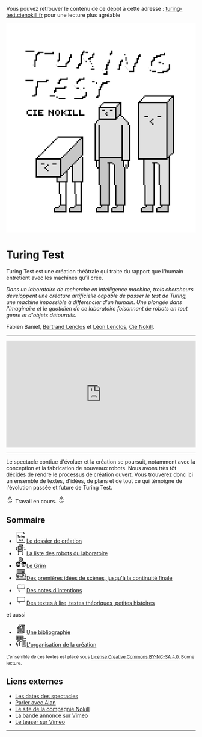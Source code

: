 <p class="github-pages-ignore">Vous pouvez retrouver le contenu de ce dépôt à cette adresse : <a href="http://turing-test.cienokill.fr">turing-test.cienokill.fr</a> pour une lecture plus agréable</p>

<img id="visu" alt="le visuel de l'affiche" src="/sources/affiche/visu.png">

Turing Test
===========

Turing Test est une création théâtrale qui traite du rapport que l'humain entretient avec les machines qu’il crée.

*Dans un laboratoire de recherche en intelligence machine, trois chercheurs developpent une créature artificielle capable de passer le test de Turing, une machine impossible à differencier d'un humain. Une plongée dans l'imaginaire et le quotidien de ce laboratoire foisonnant de robots en tout genre et d'objets détournés.*

Fabien Banief, [Bertrand Lenclos](http://bertrandlenclos.com/) et [Léon Lenclos](http://leonlenclos.net), [Cie Nokill](http://cienokill.fr).

---------------------------------------------------

<div style="padding:56.25% 0 0 0;position:relative;"><iframe src="https://player.vimeo.com/video/334768743?color=ffffff&title=0&byline=0&portrait=0" style="position:absolute;top:0;left:0;width:100%;height:100%;" frameborder="0" allow="autoplay; fullscreen" allowfullscreen></iframe></div><script src="https://player.vimeo.com/api/player.js"></script>

---------------------------------------------------

Le spectacle contiue d'évoluer et la création se poursuit, notamment avec la conception et la fabrication de nouveaux robots. Nous avons très tôt décidés de rendre le processus de création ouvert. Vous trouverez donc ici un ensemble de textes, d'idées, de plans et de tout ce qui témoigne de l'évolution passée et future de Turing Test.

![warning-wip](/ressources/icons/warning-wip.png) Travail en cours. ![warning-wip](/ressources/icons/warning-wip.png)

Sommaire
--------

-  [![dossier](/ressources/icons/dossier.png)Le dossier de création](dossier/dossier.pdf)
-  [![robot](/ressources/icons/robot.png)La liste des robots du laboratoire](contenu/robots)
-  [![grim](/ressources/icons/grim.png)Le Grim](contenu/grim)
-  [![scene](/ressources/icons/scene.png)Des premières idées de scènes, jusqu'à la continuité finale](contenu/scenes)
-  [![intentions](/ressources/icons/intentions.png)Des notes d'intentions](contenu/intentions)
-  [![textes](/ressources/icons/textes.png)Des textes à lire, textes théoriques, petites histoires](contenu/textes)

et aussi

-  [![bibliographie](/ressources/icons/bibliographie.png)Une bibliographie](contenu/bibliographie)
-  [![organisation](/ressources/icons/organisation.png)L'organisation de la création](contenu/organisation)

<small>L'ensemble de ces textes est placé sous [License Creative Commons BY-NC-SA 4.0](https://creativecommons.org/licenses/by-nc-sa/4.0/). Bonne lecture.</small>


Liens externes
--------------

- [Les dates des spectacles](http://cienokill.fr/dates)
- [Parler avec Alan](http://alan.cienokill.fr)
- [Le site de la compagnie Nokill](http://cienokill.fr)
- [La bande annonce sur Vimeo](https://vimeo.com/389225127)
- [Le teaser sur Vimeo](https://vimeo.com/334768743)


---------------------------------------------------

